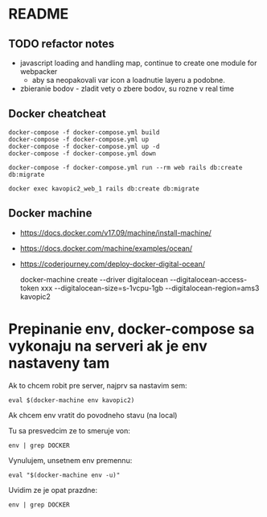 # README

## TODO refactor notes

- javascript loading and handling map, continue to create one module for webpacker
  - aby sa neopakovali var icon a loadnutie layeru a podobne.
- zbieranie bodov - zladit vety o zbere bodov, su rozne v real time

## Docker cheatcheat

    docker-compose -f docker-compose.yml build
    docker-compose -f docker-compose.yml up
    docker-compose -f docker-compose.yml up -d
    docker-compose -f docker-compose.yml down
    
    docker-compose -f docker-compose.yml run --rm web rails db:create db:migrate
    
    docker exec kavopic2_web_1 rails db:create db:migrate

## Docker machine

* https://docs.docker.com/v17.09/machine/install-machine/
* https://docs.docker.com/machine/examples/ocean/
* https://coderjourney.com/deploy-docker-digital-ocean/


    docker-machine create --driver digitalocean --digitalocean-access-token xxx --digitalocean-size=s-1vcpu-1gb --digitalocean-region=ams3 kavopic2

# Prepinanie env, docker-compose sa vykonaju na serveri ak je env nastaveny tam

Ak to chcem robit pre server, najprv sa nastavim sem:

    eval $(docker-machine env kavopic2)

Ak chcem env vratit do povodneho stavu (na local)

Tu sa presvedcim ze to smeruje von:

    env | grep DOCKER

Vynulujem, unsetnem env premennu:

    eval "$(docker-machine env -u)"

Uvidim ze je opat prazdne:

    env | grep DOCKER


